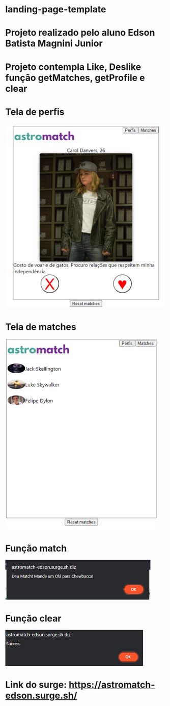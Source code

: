 # landing-page-template
# Projeto realizado pelo aluno Edson Batista Magnini Junior 
# Projeto contempla Like, Deslike função getMatches, getProfile e clear 
# Tela de perfis
![image](src/img/profile.PNG)
# Tela de matches
![image](src/img/matches.PNG)
# Função match
![image](src/img/match.PNG)
# Função clear
![image](src/img/clear.PNG)
# Link do surge: https://astromatch-edson.surge.sh/